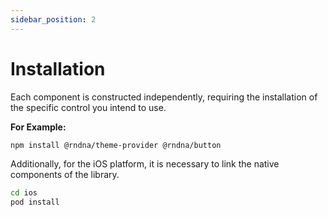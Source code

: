 ```yaml
---
sidebar_position: 2
---
```


# Installation

Each component is constructed independently, requiring the installation of the specific control you intend to use.

**For Example:**

```bash npm2yarn
npm install @rndna/theme-provider @rndna/button
```
Additionally, for the iOS platform, it is necessary to link the native components of the library.

```bash 
cd ios 
pod install
```
